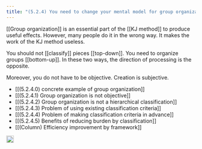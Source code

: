 ```yaml
---
title: "(5.2.4) You need to change your mental model for group organization"
---
```


[[Group organization]] is an essential part of the [[KJ method]] to produce useful effects. However, many people do it in the wrong way. It makes the work of the KJ method useless.

You should not [[classify]] pieces [[top-down]]. You need to organize groups [[bottom-up]]. In these two ways, the direction of processing is the opposite.

Moreover, you do not have to be objective. Creation is subjective.

- [[(5.2.4.0) concrete example of group organization]]
- [[(5.2.4.1) Group organization is not objective]]
- [[(5.2.4.2) Group organization is not a hierarchical classification]]
- [[(5.2.4.3) Problem of using existing classification criteria]]
- [[(5.2.4.4) Problem of making classification criteria in advance]]
- [[(5.2.4.5) Benefits of reducing burden by classification]]
- [[(Column) Efficiency improvement by framework]]



<img src='https://scrapbox.io/api/pages/nishio/en/icon' alt='en.icon' height="19.5"/>